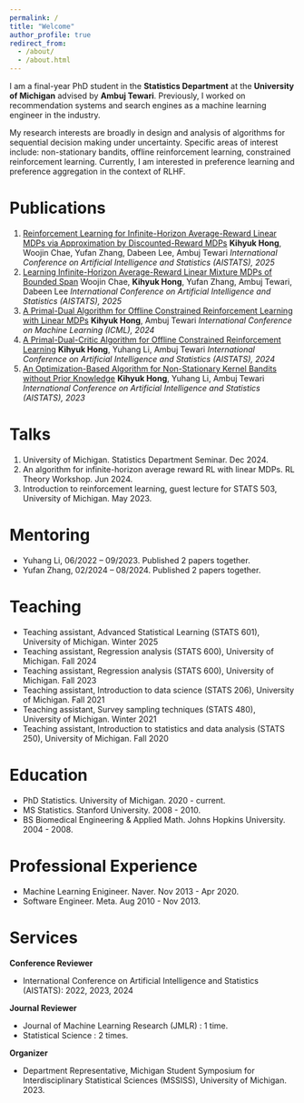 ```yaml
---
permalink: /
title: "Welcome"
author_profile: true
redirect_from:
  - /about/
  - /about.html
---
```


I am a final-year PhD student in the **Statistics Department** at the **University of Michigan** advised by **Ambuj Tewari**. Previously, I worked on recommendation systems and search engines as a machine learning engineer in the industry.

My research interests are broadly in design and analysis of algorithms for sequential decision making under uncertainty. Specific areas of interest include: non-stationary bandits, offline reinforcement learning, constrained reinforcement learning. Currently, I am interested in preference learning and preference aggregation in the context of RLHF.

Publications
======
<!-- Awards
1. A Computationally Efficient Algorithm for Infinite-Horizon Average-Reward Linear MDPs
**Kihyuk Hong**, Ambuj Tewari
*In Submission, 2025*
-->
1. [Reinforcement Learning for Infinite-Horizon Average-Reward Linear MDPs via Approximation by Discounted-Reward MDPs](https://arxiv.org/abs/2405.15050)
**Kihyuk Hong**, Woojin Chae, Yufan Zhang, Dabeen Lee, Ambuj Tewari
*International Conference on Artificial Intelligence and Statistics (AISTATS), 2025*
1. [Learning Infinite-Horizon Average-Reward Linear Mixture MDPs of Bounded Span](https://arxiv.org/abs/2410.14992)
Woojin Chae, **Kihyuk Hong**, Yufan Zhang, Ambuj Tewari, Dabeen Lee
*International Conference on Artificial Intelligence and Statistics (AISTATS), 2025*
1. [A Primal-Dual Algorithm for Offline Constrained Reinforcement Learning with Linear MDPs](https://arxiv.org/abs/2402.04493)
**Kihyuk Hong**, Ambuj Tewari
*International Conference on Machine Learning (ICML), 2024*
1. [A Primal-Dual-Critic Algorithm for Offline Constrained Reinforcement Learning](https://arxiv.org/abs/2306.07818)
**Kihyuk Hong**, Yuhang Li, Ambuj Tewari
*International Conference on Artificial Intelligence and Statistics (AISTATS), 2024*
1. [An Optimization-Based Algorithm for Non-Stationary Kernel Bandits without Prior Knowledge](https://arxiv.org/abs/2205.14775)
**Kihyuk Hong**, Yuhang Li, Ambuj Tewari
*International Conference on Artificial Intelligence and Statistics (AISTATS), 2023*

Talks
======
1. University of Michigan. Statistics Department Seminar. Dec 2024.
1. An algorithm for infinite-horizon average reward RL with linear MDPs. RL Theory Workshop. Jun 2024.
1. Introduction to reinforcement learning, guest lecture for STATS 503, University of Michigan. May 2023.

Mentoring
======
- Yuhang Li, 06/2022 – 09/2023. Published 2 papers together.
- Yufan Zhang, 02/2024 – 08/2024. Published 2 papers together.

Teaching
======
- Teaching assistant, Advanced Statistical Learning (STATS 601), University of Michigan. Winter 2025
- Teaching assistant, Regression analysis (STATS 600), University of Michigan. Fall 2024
- Teaching assistant, Regression analysis (STATS 600), University of Michigan. Fall 2023
- Teaching assistant, Introduction to data science (STATS 206), University of Michigan. Fall 2021
- Teaching assistant, Survey sampling techniques (STATS 480), University of Michigan. Winter 2021
- Teaching assistant, Introduction to statistics and data analysis (STATS 250), University of Michigan. Fall 2020

Education
======
- PhD Statistics. University of Michigan. 2020 - current.
- MS Statistics. Stanford University. 2008 - 2010.
- BS Biomedical Engineering & Applied Math. Johns Hopkins University. 2004 - 2008.

Professional Experience
======
- Machine Learning Enigineer. Naver. Nov 2013 - Apr 2020.
- Software Engineer. Meta. Aug 2010 - Nov 2013.

Services
======
**Conference Reviewer**
- International Conference on Artificial Intelligence and Statistics (AISTATS): 2022, 2023, 2024

**Journal Reviewer**
- Journal of Machine Learning Research (JMLR) : 1 time.
- Statistical Science : 2 times.

**Organizer**
- Department Representative, Michigan Student Symposium for Interdisciplinary Statistical Sciences (MSSISS), University of Michigan. 2023.

<!-- Awards
======
- Outstanding PhD, Statistics Department, University of Michigan. 2021
- Samsung scholarship (full scholarship $100,000) for master’s studies. 2008
- Honorable mention in Putnam Math Competition. 2007
- The Mathematical Modeling Competition Prize, Johns Hopkins University. 2007
- 1st place in Johns Hopkins ACM programming contest, Johns Hopkins University. 2006, 2007
- Samsung scholarship (full scholarship $200,000) for undergraduate studies. 2004
- 1st place in Korean Math Olympiad. 2002 -->
